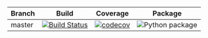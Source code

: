 | Branch        | Build           | Coverage           | Package           |
| ------------- |:-------------:|:-------------:|:-------------:|
| master      | [![Build Status](https://travis-ci.com/vtsyryuk/HackerRank-Python.svg?token=CMgxKAxmBRYb8Yp4nwe8&branch=master)](https://travis-ci.com/vtsyryuk/HackerRank-Python) | [![codecov](https://codecov.io/gh/vtsyryuk/hacker_rank/branch/master/graph/badge.svg?token=Z4NX1P3ELH)](https://codecov.io/gh/vtsyryuk/hacker_rank) | ![Python package](https://github.com/vtsyryuk/HackerRank-Python/workflows/Python%20package/badge.svg) |

